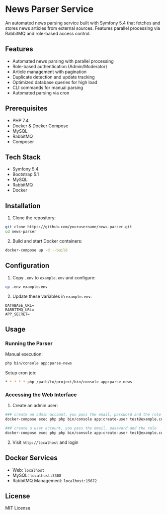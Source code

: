 # News Parser Service

An automated news parsing service built with Symfony 5.4 that fetches and stores news articles from external sources. Features parallel processing via RabbitMQ and role-based access control.

## Features

- Automated news parsing with parallel processing
- Role-based authentication (Admin/Moderator)
- Article management with pagination
- Duplicate detection and update tracking
- Optimized database queries for high load
- CLI commands for manual parsing
- Automated parsing via cron

## Prerequisites

- PHP 7.4
- Docker & Docker Compose
- MySQL
- RabbitMQ
- Composer

## Tech Stack

- Symfony 5.4
- Bootstrap 5.1
- MySQL
- RabbitMQ
- Docker

## Installation

1. Clone the repository:
```bash
git clone https://github.com/yourusername/news-parser.git
cd news-parser
```

2. Build and start Docker containers:
```bash
docker-compose up -d --build
```

## Configuration

1. Copy `.env` to `example.env` and configure:
```bash
cp .env example.env
```

2. Update these variables in `example.env`:
```
DATABASE_URL=
RABBITMQ_URL=
APP_SECRET=
```

## Usage

### Running the Parser

Manual execution:
```bash
php bin/console app:parse-news
```

Setup cron job:
```bash
* * * * * php /path/to/project/bin/console app:parse-news
```

### Accessing the Web Interface

1. Create an admin user:
```bash
### create an admin account, you pass the email, password and the role
docker-compose exec php php bin/console app:create-user test@example.com password123 admin

### create a user account, you pass the email, password and the role
docker-compose exec php php bin/console app:create-user test@example.com password123 user
```

2. Visit `http://localhost` and login

## Docker Services

- Web: `localhost`
- MySQL: `localhost:3308`
- RabbitMQ Management: `localhost:15672`

## License

MIT License